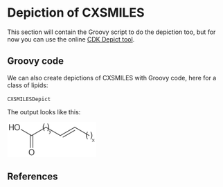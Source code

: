 # Depiction of CXSMILES

This section will contain the Groovy script to do the depiction too, but
for now you can use the online [CDK Depict tool](https://www.simolecule.com/cdkdepict/depict.html).

## Groovy code

We can also create depictions of CXSMILES with Groovy code, here for a class of lipids:

<code>CXSMILESDepict</code>

The output looks like this:

![SVG depiction of the lipds](./images/generated/lipids.svg)

## References

<references/>

